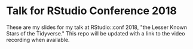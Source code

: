 # Talk for RStudio Conference 2018

These are my slides for my talk at RStudio::conf 2018, "the Lesser Known Stars of the Tidyverse." This repo will be updated with a link to the video recording when available. 
